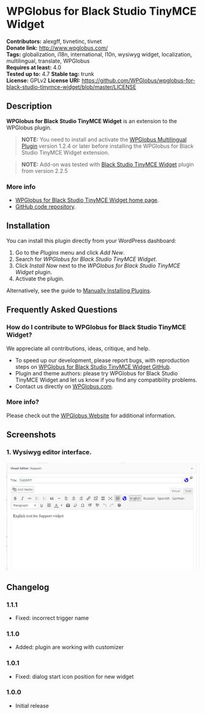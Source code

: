 # WPGlobus for Black Studio TinyMCE Widget #
**Contributors:** alexgff, tivnetinc, tivnet  
**Donate link:** http://www.wpglobus.com/  
**Tags:** globalization, i18n, international, l10n, wysiwyg widget, localization, multilingual, translate, WPGlobus  
**Requires at least:** 4.0  
**Tested up to:** 4.7
**Stable tag:** trunk  
**License:** GPLv2
**License URI:** https://github.com/WPGlobus/wpglobus-for-black-studio-tinymce-widget/blob/master/LICENSE  

## Description ##

**WPGlobus for Black Studio TinyMCE Widget** is an extension to the WPGlobus plugin.

> **NOTE:** You need to install and activate the [WPGlobus Multilingual Plugin](https://wordpress.org/plugins/wpglobus/) version 1.2.4 or later before installing the WPGlobus for Black Studio TinyMCE Widget extension.

> **NOTE:** Add-on was tested with [Black Studio TinyMCE Widget](https://wordpress.org/plugins/black-studio-tinymce-widget/) plugin from version 2.2.5

### More info ###

* [WPGlobus for Black Studio TinyMCE Widget home page](http://www.wpglobus.com/extensions-archive/wpglobus-for-black-studio-tinymce-widget-archive/).
* [GitHub code repository](https://github.com/WPGlobus/wpglobus-for-black-studio-tinymce-widget).

## Installation ##

You can install this plugin directly from your WordPress dashboard:

1. Go to the *Plugins* menu and click *Add New*.
1. Search for *WPGlobus for Black Studio TinyMCE Widget*.
1. Click *Install Now* next to the *WPGlobus for Black Studio TinyMCE Widget* plugin.
1. Activate the plugin.

Alternatively, see the guide to [Manually Installing Plugins](http://codex.wordpress.org/Managing_Plugins#Manual_Plugin_Installation).

## Frequently Asked Questions ##

### How do I contribute to WPGlobus for Black Studio TinyMCE Widget? ###

We appreciate all contributions, ideas, critique, and help.

* To speed up our development, please report bugs, with reproduction steps on [WPGlobus for Black Studio TinyMCE Widget GitHub](https://github.com/WPGlobus/wpglobus-for-black-studio-tinymce-widget).
* Plugin and theme authors: please try WPGlobus for Black Studio TinyMCE Widget and let us know if you find any compatibility problems.
* Contact us directly on [WPGlobus.com](http://www.wpglobus.com/contact-us/).

### More info? ###

Please check out the [WPGlobus Website](http://www.wpglobus.com/) for additional information.

## Screenshots ##

### 1. Wysiwyg editor interface. ###
![Wysiwyg editor interface.](https://github.com/WPGlobus/wpglobus-for-black-studio-tinymce-widget/blob/master/assets/screenshot-1.png)

## Changelog ##

### 1.1.1 ###
* Fixed: incorrect trigger name

### 1.1.0 ###
* Added: plugin are working with customizer

### 1.0.1 ###
* Fixed: dialog start icon position for new widget

### 1.0.0 ###
* Initial release
